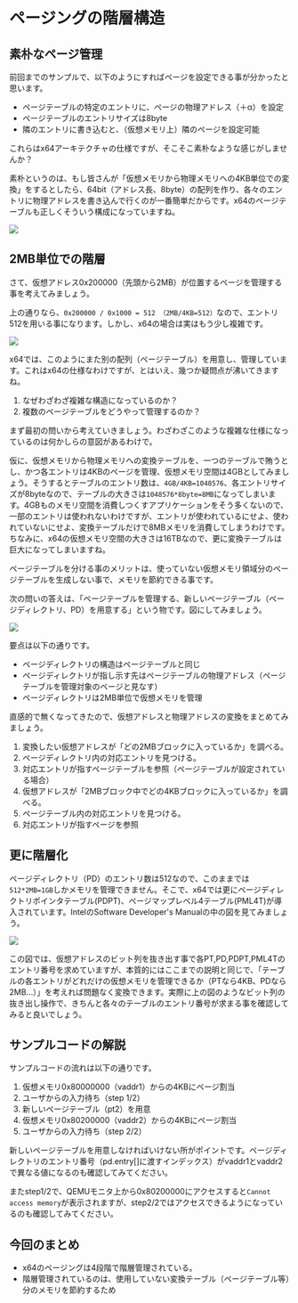 
# ページングの階層構造

## 素朴なページ管理
前回までのサンプルで、以下のようにすればページを設定できる事が分かったと思います。

- ページテーブルの特定のエントリに、ページの物理アドレス（＋α）を設定
- ページテーブルのエントリサイズは8byte
- 隣のエントリに書き込むと、（仮想メモリ上）隣のページを設定可能

これらはx64アーキテクチャの仕様ですが、そこそこ素朴なような感じがしませんか？

素朴というのは、もし皆さんが「仮想メモリから物理メモリへの4KB単位での変換」をするとしたら、64bit（アドレス長、8byte）の配列を作り、各々のエントリに物理アドレスを書き込んで行くのが一番簡単だからです。x64のページテーブルも正しくそういう構成になっていますね。

![](img1.jpg)

## 2MB単位での階層

さて、仮想アドレス0x200000（先頭から2MB）が位置するページを管理する事を考えてみましょう。

上の通りなら、`0x200000 / 0x1000 = 512 （2MB/4KB=512）`なので、エントリ512を用いる事になります。しかし、x64の場合は実はもう少し複雑です。

![](img2.jpg)

x64では、このようにまた別の配列（ページテーブル）を用意し、管理しています。これはx64の仕様なわけですが、とはいえ、幾つか疑問点が沸いてきますね。

1. なぜわざわざ複雑な構造になっているのか？
1. 複数のページテーブルをどうやって管理するのか？

まず最初の問いから考えていきましょう。わざわざこのような複雑な仕様になっているのは何かしらの意図があるわけで。

仮に、仮想メモリから物理メモリへの変換テーブルを、一つのテーブルで賄うとし、かつ各エントリは4KBのページを管理、仮想メモリ空間は4GBとしてみましょう。そうするとテーブルのエントリ数は、`4GB/4KB=1048576`、各エントリサイズが8byteなので、テーブルの大きさは`1048576*8byte=8MB`になってしまいます。4GBものメモリ空間を消費しつくすアプリケーションをそう多くないので、一部のエントリは使われないわけですが、エントリが使われているにせよ、使われていないにせよ、変換テーブルだけで8MBメモリを消費してしまうわけです。ちなみに、x64の仮想メモリ空間の大きさは16TBなので、更に変換テーブルは巨大になってしまいますね。

ページテーブルを分ける事のメリットは、使っていない仮想メモリ領域分のページテーブルを生成しない事で、メモリを節約できる事です。

次の問いの答えは、「ページテーブルを管理する、新しいページテーブル（ページディレクトリ、PD）を用意する」という物です。図にしてみましょう。

![](img3.jpg)

要点は以下の通りです。

- ページディレクトリの構造はページテーブルと同じ
- ページディレクトリが指し示す先はページテーブルの物理アドレス（ページテーブルを管理対象のページと見なす）
- ページディレクトリは2MB単位で仮想メモリを管理

直感的で無くなってきたので、仮想アドレスと物理アドレスの変換をまとめてみましょう。

1. 変換したい仮想アドレスが「どの2MBブロックに入っているか」を調べる。
1. ページディレクトリ内の対応エントリを見つける。
1. 対応エントリが指すページテーブルを参照（ページテーブルが設定されている場合）
1. 仮想アドレスが「2MBブロック中でどの4KBブロックに入っているか」を調べる。
1. ページテーブル内の対応エントリを見つける。
1. 対応エントリが指すページを参照

## 更に階層化
ページディレクトリ（PD）のエントリ数は512なので、このままでは`512*2MB=1GB`しかメモリを管理できません。そこで、x64では更にページディレクトリポインタテーブル(PDPT)、ページマップレベル4テーブル(PML4T)が導入されています。IntelのSoftware Developer's Manualの中の図を見てみましょう。

![](img4.png)

この図では、仮想アドレスのビット列を抜き出す事で各PT,PD,PDPT,PML4Tのエントリ番号を求めていますが、本質的にはここまでの説明と同じで、「テーブルの各エントリがどれだけの仮想メモリを管理できるか（PTなら4KB、PDなら2MB...）」を考えれば問題なく変換できます。実際に上の図のようなビット列の抜き出し操作で、きちんと各々のテーブルのエントリ番号が求まる事を確認してみると良いでしょう。

## サンプルコードの解説

サンプルコードの流れは以下の通りです。

1. 仮想メモリ0x80000000（vaddr1）からの4KBにページ割当
1. ユーザからの入力待ち（step 1/2）
1. 新しいページテーブル（pt2）を用意
1. 仮想メモリ0x80200000（vaddr2）からの4KBにページ割当
1. ユーザからの入力待ち（step 2/2）

新しいページテーブルを用意しなければいけない所がポイントです。ページディレクトリのエントリ番号（pd.entry[]に渡すインデックス）がvaddr1とvaddr2で異なる値になるのも確認してみてください。

またstep1/2で、QEMUモニタ上から0x80200000にアクセスすると`Cannot access memory`が表示されますが、step2/2ではアクセスできるようになっているのも確認してみてください。


## 今回のまとめ

- x64のページングは4段階で階層管理されている。
- 階層管理されているのは、使用していない変換テーブル（ページテーブル等）分のメモリを節約するため
